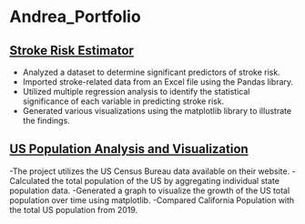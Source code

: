 # Andrea_Portfolio
## [Stroke Risk Estimator]([https://github.com/anmon6/uspop_proj](https://github.com/anmon6/stroke_proj))
- Analyzed a dataset to determine significant predictors of stroke risk.
- Imported stroke-related data from an Excel file using the Pandas library.
- Utilized multiple regression analysis to identify the statistical significance of each variable in predicting stroke risk.
- Generated various visualizations using the matplotlib library to illustrate the findings.

## [US Population Analysis and Visualization](https://github.com/anmon6/uspop_proj)
-The project utilizes the US Census Bureau data available on their website.
-Calculated the total population of the US by aggregating individual state population data.
-Generated a graph to visualize the growth of the US total population over time using matplotlib.
-Compared California Population with the total US population from 2019.
